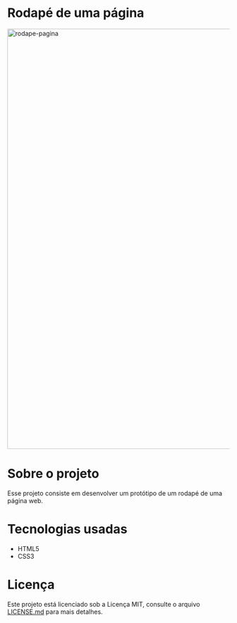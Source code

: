# Rodapé de uma página

 <img width="954" alt="rodape-pagina" src="https://user-images.githubusercontent.com/80436010/199860744-ad89ceb8-18d4-4d84-8437-bacb7f41b515.PNG">

# Sobre o projeto
Esse projeto consiste em desenvolver um protótipo de um rodapé de uma página web.

# Tecnologias usadas
- HTML5
- CSS3

# Licença
Este projeto está licenciado sob a Licença MIT, consulte o arquivo [LICENSE.md](https://github.com/marcelladuraes/rodape-pagina/blob/main/LICENSE) para mais detalhes.
